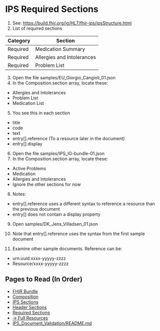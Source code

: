 # IPS Required Sections

1. See: https://build.fhir.org/ig/HL7/fhir-ips/ipsStructure.html
2. List of required sections

|  Category    |  Section                     |
|--------------|------------------------------|
| Required     | Medication Summary           |
| Required     | Allergies and Intolerances   |
| Required     | Problem List                 |

3. Open the file samples/EU_Giorgio_Cangioli_01.json
4. In the Composition.section array, locate these:
 * Allergies and Intolerances
 * Problem List
 * Medication List
5. You see this in each section
 * title
 * code
 * text
 * entry[].reference (To a resource later in the document)
 * entry[].display

6. Open the file samples/IPS_IG-bundle-01.json
7. In the Composition.section array, locate these:
 * Active Problems
 * Medication
 * Allergies and Intolerances
 * Ignore the other sections for now
8. Notes:
 * entry[].reference uses a different syntax to reference a resource than the previous document
 * entry[] does not contain a display property

9. Open samples/DK_Jens_Villadsen_01.json
10. Note that entry[].reference uses the syntax from the first sample document

11. Examine other sample documents. Reference can be:
 * urn:uuid:xxxx-yyyyy-zzzz
 * Resource/xxxx-yyyyy-zzzz

## Pages to Read (In Order)
* [FHIR Bundle](01_FHIR_Bundle.md)
* [Composition](02_Composition.md)
* [IPS Sections](03_IPS_Sections.md)
* [Header Sections](04_Header_Sections.md)
* [Required Sections](05_Required_Sections.md)
* [&rarr;  Full Resources](06_Full_Resources.md)
* [IPS_Document_Validation/README.md](../IPS_Document_Validation/README.md)